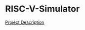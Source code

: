 # RISC-V-Simulator
[Project Description](https://github.com/DhanushSavaram/RISC-V-Simulator/blob/main/Final%20Project%20Description%202025-1.pdf)
